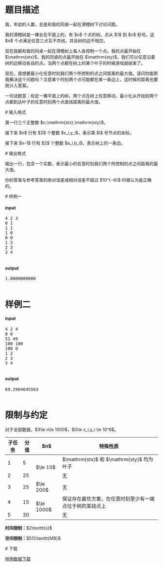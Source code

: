 # 题目描述

<p>我，年幼的人赢，总是和我的同桌一起在滑稽树下讨论问题。</p>
<p>我的滑稽树是一棵长在平面上的，有 $n$ 个点的树。点从 $1$ 到 $n$ 标号。这 $n$ 个点满足任意三点互不共线，并且树的边不相交。</p>
<p>现在我都和我的同桌一起在滑稽树上每人各控制一个点。我的点最开始在 $\mathrm{stx}$，我的同桌的点最开始在 $\mathrm{sty}$。我们可以任意沿着树的边移动各自的点。当两个点都在树上的某个叶子的时候游戏就结束了。</p>
<p>现在，我想要最小化任意时刻我们两个所控制的点之间距离的最大值。请问你能帮我解决这个问题吗？注意某个时刻两个点可能都在某一条边上，这时候的距离也要统计入答案。</p>
<p>一句话题意：给定一棵平面上的树，两个点在树上任意移动，最小化从开始到两个点都到达叶子的任意时刻两个点直线距离的最大值。</p>
# 输入格式


<p>第一行三个正整数 $n,\mathrm{stx},\mathrm{sty}$。</p>
<p>接下来 $n$ 行有 $2$ 个整数 $x_i,y_i$，表示第 $i$ 号节点的坐标。</p>
<p>接下来 $n-1$ 行有 $2$ 个整数 $a_i,b_i$，表示树上的一条边。</p>
# 输出格式


<p>输出一行，包含一个实数，表示最小的任意时刻我们两个所控制的点之间距离的最大值。</p>
<p>你的答案与参考答案的绝对误差或相对误差不超过 $10^{−6}$ 时被认为是正确的。</p>
# 样例一


<h4>input</h4>
<pre>4 2 3
0 1
1 1
1 0
0 0
1 2
2 3
3 4

</pre>

<h4>output</h4>
<pre>1.0000000000

</pre>

# 样例二


<h4>input</h4>
<pre>4 2 4
0 0
51 49
100 100
100 0
1 2
2 3
3 4

</pre>

<h4>output</h4>
<pre>69.2964645563

</pre>

# 限制与约定


<p>对于全部数据，$3\le n\le 1000$，$0\le x_i,y_i \le 10^6$。</p>
<div class="table-responsive">
 <table class="table table-bordered table-text-center table-vertical-middle"><thead><tr><th>子任务</th>
    <th>分值</th>
    <th>$n$</th>
    <th>特殊性质</th>
   </tr></thead><tbody><tr><td>1</td>
    <td>5</td>
    <td rowspan="2">$\le 10$</td>
    <td>$\mathrm{stx}$ 和 $\mathrm{sty}$ 均为叶子</td>
   </tr><tr><td>2</td>
    <td>25</td>
    <td>无</td>
   </tr><tr><td>3</td>
    <td>25</td>
    <td>$\le 200$</td>
    <td>无</td>
   </tr><tr><td>4</td>
    <td>15</td>
    <td rowspan="2">$\le 1000$</td>
    <td>保证存在最优方案，在任意时刻至少有一端点位于树的某结点上</td>
   </tr><tr><td>5</td>
     <td>30</td>
     <td>无</td>
   </tr></tbody></table></div>


<p><strong>时间限制：</strong>$2\texttt{s}$</p>
<p><strong>空间限制：</strong>$512\texttt{MB}$</p>
# 下载


<p><a href="/download.php?type=problem&amp;id=371">样例数据下载</a></p>
